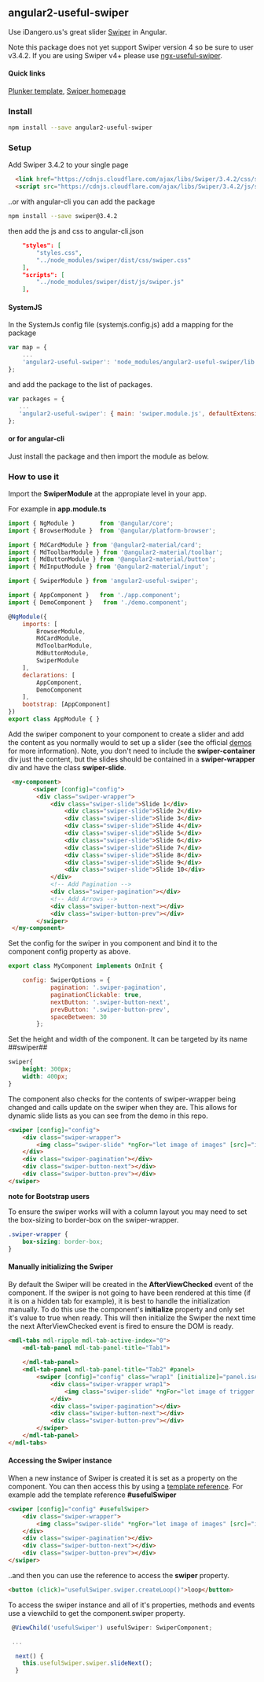 ## angular2-useful-swiper

Use iDangero.us's great slider [Swiper](http://idangero.us/swiper/#.V9C3w4VOLaI) in Angular.

Note this package does not yet support Swiper version 4 so be sure to user v3.4.2. If you are using Swiper v4+ please use [ngx-useful-swiper](https://github.com/JayChase/ngx-useful-swiper).

#### Quick links
[Plunker template](http://plnkr.co/edit/qM4jHG?p=preview), 
[Swiper homepage](http://idangero.us/swiper/#.WTiywWiGNhE)

### Install

```bash
npm install --save angular2-useful-swiper
```

### Setup

Add Swiper 3.4.2 to your single page

```html
  <link href="https://cdnjs.cloudflare.com/ajax/libs/Swiper/3.4.2/css/swiper.min.css" rel="stylesheet">
  <script src="https://cdnjs.cloudflare.com/ajax/libs/Swiper/3.4.2/js/swiper.js"></script>
```

..or with angular-cli you can add the package

```bash
npm install --save swiper@3.4.2
```

then add the js and css to angular-cli.json

```json
    "styles": [
        "styles.css",
        "../node_modules/swiper/dist/css/swiper.css"        
    ],
    "scripts": [
        "../node_modules/swiper/dist/js/swiper.js"                
    ],
```

#### SystemJS

In the SystemJs config file (systemjs.config.js) add a mapping for the package

```javascript
var map = {
    ...
    'angular2-useful-swiper': 'node_modules/angular2-useful-swiper/lib'
};
```

and add the package to the list of packages.

 ```javascript
var packages = {
    ...
    'angular2-useful-swiper': { main: 'swiper.module.js', defaultExtension: 'js' }
};
```

#### or for angular-cli

Just install the package and then import the module as below.

### How to use it

Import the **SwiperModule** at the appropiate level in your app.

For example in **app.module.ts**

```javascript
import { NgModule }       from '@angular/core';
import { BrowserModule }  from '@angular/platform-browser';

import { MdCardModule } from '@angular2-material/card';
import { MdToolbarModule } from '@angular2-material/toolbar';
import { MdButtonModule } from '@angular2-material/button';
import { MdInputModule } from '@angular2-material/input';

import { SwiperModule } from 'angular2-useful-swiper';

import { AppComponent }   from './app.component';
import { DemoComponent }   from './demo.component';

@NgModule({
    imports: [
        BrowserModule,
        MdCardModule,
        MdToolbarModule,
        MdButtonModule,
        SwiperModule
    ],
    declarations: [
        AppComponent,
        DemoComponent
    ],
    bootstrap: [AppComponent]
})
export class AppModule { }
```

Add the swiper component to your component to create a slider and add the content as you normally would to set up a slider (see the official [demos](http://idangero.us/swiper/demos/#.V9C73YVOLaI) for more information).
Note, you don't need to include the **swiper-container** div just the content, but the slides should be contained in a **swiper-wrapper** div and have the class **swiper-slide**.

```html
 <my-component>
       <swiper [config]="config">
        <div class="swiper-wrapper">
            <div class="swiper-slide">Slide 1</div>
                <div class="swiper-slide">Slide 2</div>
                <div class="swiper-slide">Slide 3</div>
                <div class="swiper-slide">Slide 4</div>
                <div class="swiper-slide">Slide 5</div>
                <div class="swiper-slide">Slide 6</div>
                <div class="swiper-slide">Slide 7</div>
                <div class="swiper-slide">Slide 8</div>
                <div class="swiper-slide">Slide 9</div>
                <div class="swiper-slide">Slide 10</div>
            </div>
            <!-- Add Pagination -->
            <div class="swiper-pagination"></div>
            <!-- Add Arrows -->
            <div class="swiper-button-next"></div>
            <div class="swiper-button-prev"></div>
        </swiper>
 </my-component>
```

Set the config for the swiper in you component and bind it to the component config property as above.

```javascript
export class MyComponent implements OnInit {

    config: SwiperOptions = {
            pagination: '.swiper-pagination',
            paginationClickable: true,
            nextButton: '.swiper-button-next',
            prevButton: '.swiper-button-prev',
            spaceBetween: 30
        };
```

Set the height and width of the component. It can be targeted by its name ##swiper##

```css
swiper{
    height: 300px;
    width: 400px;
}
```

The component also checks for the contents of swiper-wrapper being changed and calls update on the swiper when they are. 
This allows for dynamic slide lists as you can see from the demo in this repo.

```html
<swiper [config]="config">
    <div class="swiper-wrapper">
        <img class="swiper-slide" *ngFor="let image of images" [src]="image">
    </div>
    <div class="swiper-pagination"></div>
    <div class="swiper-button-next"></div>
    <div class="swiper-button-prev"></div>
</swiper>
```

**note for Bootstrap users**

To ensure the swiper works will with a column layout you may need to set the box-sizing to border-box on the swiper-wrapper.

```css
.swiper-wrapper {
    box-sizing: border-box;
}
```

#### Manually initializing the Swiper

By default the Swiper will be created in the **AfterViewChecked** event of the component. If the swiper is not going to have been rendered at this time (if it is on a hidden tab for example), it is best to handle the initialization manually.
To do this use the component's **initialize** property and only set it's value to true when ready. This will then initialize the Swiper the next time the next AfterViewChecked event is fired to ensure the DOM is ready. 

```html
<mdl-tabs mdl-ripple mdl-tab-active-index="0">
	<mdl-tab-panel mdl-tab-panel-title="Tab1">
		
	</mdl-tab-panel>
	<mdl-tab-panel mdl-tab-panel-title="Tab2" #panel>
		<swiper [config]="config" class="wrap1" [initialize]="panel.isActive">
			<div class="swiper-wrapper wrap1">
				<img class="swiper-slide" *ngFor="let image of trigger.images" [src]="image">
			</div>
			<div class="swiper-pagination"></div>
			<div class="swiper-button-next"></div>
			<div class="swiper-button-prev"></div>
		</swiper>
	</mdl-tab-panel>	
</mdl-tabs>
```

#### Accessing the Swiper instance

When a new instance of Swiper is created it is set as a property on the component. You can then access this by using a [template reference](https://angular.io/docs/ts/latest/guide/template-syntax.html#!#ref-vars).
For example add the template reference **#usefulSwiper**

```html
<swiper [config]="config" #usefulSwiper>
    <div class="swiper-wrapper">
        <img class="swiper-slide" *ngFor="let image of images" [src]="image">
    </div>
    <div class="swiper-pagination"></div>
    <div class="swiper-button-next"></div>
    <div class="swiper-button-prev"></div>
</swiper>
```

..and then you can use the reference to access the **swiper** property.

```html
<button (click)="usefulSwiper.swiper.createLoop()">loop</button>
```

To access the swiper instance and all of it's properties, methods and events use a viewchild to get the component.swiper property.

```typescript
 @ViewChild('usefulSwiper') usefulSwiper: SwiperComponent;

 ...

  next() {
    this.usefulSwiper.swiper.slideNext();
  }
```
